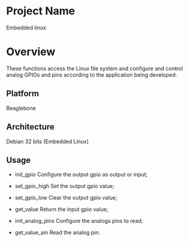 # Project Name
Embedded linux

# Overview
These functions access the Linux file system and configure and control analog GPIOs and pins according to the application being developed.

## Platform
Beaglebone

## Architecture
Debian 32 bits (Embedded Linux)

## Usage
- init_gpio 
Configure the output gpio as output or input;

- set_gpio_high
Set the output gpio value;

- set_gpio_low
Clear the output gpio value;

- get_value
Return the input gpio value;

- init_analog_pins
Configure the analogs pins to read;

- get_value_ain
Read the analog pin.
